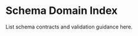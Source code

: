 <!-- @meta {
  "fileType": "structural",
  "subtype": "domain_spec",
  "purpose": "Root specification for schema and validation memory files.",
  "editPolicy": "appendOnly",
  "routeScope": "schema"
} -->
# Schema Domain Index
List schema contracts and validation guidance here.
